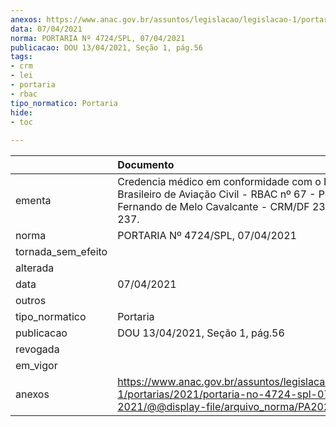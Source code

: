 ```yaml
---
anexos: https://www.anac.gov.br/assuntos/legislacao/legislacao-1/portarias/2021/portaria-no-4724-spl-07-04-2021/@@display-file/arquivo_norma/PA2021-4724.pdf
data: 07/04/2021
norma: PORTARIA Nº 4724/SPL, 07/04/2021
publicacao: DOU 13/04/2021, Seção 1, pág.56
tags:
- crm
- lei
- portaria
- rbac
tipo_normatico: Portaria
hide: 
- toc 
 
---
```


|                    | Documento                                                                                                                                               |
|:-------------------|:--------------------------------------------------------------------------------------------------------------------------------------------------------|
| ementa             | Credencia médico em conformidade com o Regulamento Brasileiro de Aviação Civil - RBAC nº 67 - Pedro Fernando de Melo Cavalcante - CRM/DF 23571, MC 237. |
| norma              | PORTARIA Nº 4724/SPL, 07/04/2021                                                                                                                        |
| tornada_sem_efeito |                                                                                                                                                         |
| alterada           |                                                                                                                                                         |
| data               | 07/04/2021                                                                                                                                              |
| outros             |                                                                                                                                                         |
| tipo_normatico     | Portaria                                                                                                                                                |
| publicacao         | DOU 13/04/2021, Seção 1, pág.56                                                                                                                         |
| revogada           |                                                                                                                                                         |
| em_vigor           |                                                                                                                                                         |
| anexos             | https://www.anac.gov.br/assuntos/legislacao/legislacao-1/portarias/2021/portaria-no-4724-spl-07-04-2021/@@display-file/arquivo_norma/PA2021-4724.pdf    |